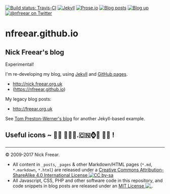 
[![Build status: Travis-CI][travis-icon]][travis-ci]
[![Jekyll][jekyll-icon]][jekyll]
[![Prose.io][prose-icon]][prose.io]
[![Blog posts][blog-icon]][blog]
[![Blog up][up-icon]][blog]
[![@nfreear on Twitter][twit-icon]][twitter]


# nfreear.github.io

## Nick Freear's blog

Experimental!

I'm re-developing my blog, using [Jekyll][] and [GitHub pages][].

*  <http://nick.freear.org.uk>
* (<https://nfreear.github.io>)


My legacy blog posts:

* <http://freear.org.uk>


See [Tom Preston-Werner's blog][tom] for another Jekyll-based example.


## Useful icons ~ 👄👅 💓🇫🇷.🇨🇳⌚️📅 🍺🐞 !


---

© 2009-2017 Nick Freear.

*  All content in `_posts`, `_pages` & other Markdown/HTML pages (`*.md`, `*.markdown`, `*.html`) are
   released under a [Creative Commons Attribution-ShareAlike 4.0 International License ![CC by-sa][cc-icon]][cc]
*  All Javascript, CSS, PHP and other software code in this repository, and code snippets
   in blog posts are released under an [MIT License ![.][mit-icon]][mit license].


[cc]: https://creativecommons.org/licenses/by-sa/4.0/
[cc-txt]: https://github.com/github/choosealicense.com/blob/gh-pages/_licenses/cc-by-sa-4.0.txt
[cc-icon-lg]: https://i.creativecommons.org/l/by-sa/4.0/88x31.png
[cc-icon-sm]: https://i.creativecommons.org/l/by-sa/4.0/80x15.png
[cc-icon]: https://licensebuttons.net/l/by-sa/4.0/80x15.png "Content: Creative Commons License CC-BY-SA"
[MIT License]: https://nfreear.mit-license.org/2009-2017#!-blog
[mit-icon]: https://img.shields.io/badge/license-MIT-blue.svg "Code: MIT License"
[Jekyll]: http://jekyllrb.com/ "Powered by Jekyll & GitHub pages"
[jekyll-icon]: https://img.shields.io/badge/powered_by-Jekyll-ca0303.svg#!-j-red
[Prose.io]: http://prose.io/ "Edited via Prose.io"
[prose-icon]: https://img.shields.io/badge/edited_via-Prose.io-73955c.svg#!-d-green
[blog]: http://nick.freear.org.uk
[blog-icon]:  http://nick.freear.org.uk/badge.svg "Count of blog posts"
[twitter]: https://twitter.com/nfreear "@nfreear on Twitter"
[twit-icon]: https://img.shields.io/twitter/follow/nfreear.svg?style=social
[GitHub pages]: https://pages.github.com/
[tom]: https://github.com/mojombo/mojombo.github.io
[travis-icon]: https://travis-ci.org/nfreear/nfreear.github.io.svg
[travis-ci]: https://travis-ci.org/nfreear/nfreear.github.io "Build status – Travis-CI"

[up-icon]: https://img.shields.io/website-up-down-green-red/http/nick.freear.org.uk.svg?label=Blog
